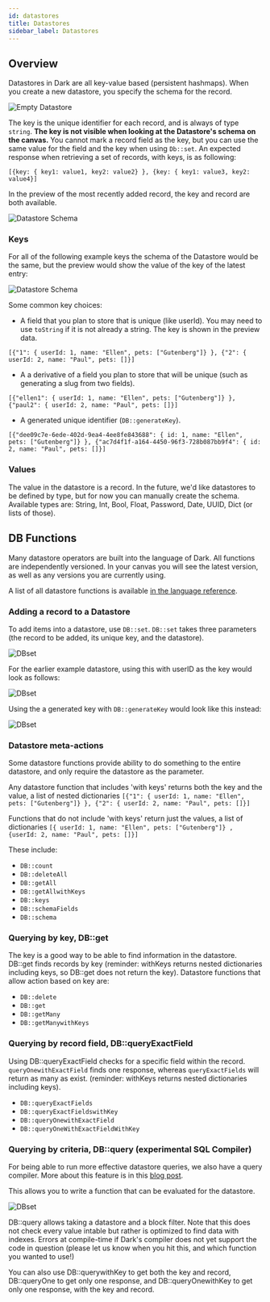 ```yaml
---
id: datastores
title: Datastores
sidebar_label: Datastores
---
```


## Overview

Datastores in Dark are all key-value based (persistent hashmaps). When you create a new datastore, you specify the schema for the record.

![Empty Datastore](assets/datastores/empty.png)

The key is the unique identifier for each record, and is always of type `string`. **The key is not visible when looking at the Datastore's schema on the canvas.**  You cannot mark a record field as the key, but you can use the same value for the field and the key when using `Db::set`. An expected response when retrieving a set of records, with keys, is as following:

`[{key: {
        key1: value1,
        key2: value2}
}, {key: {
        key1: value3,
        key2: value4}]`

In the preview of the most recently added record, the key and record are both available.

![Datastore Schema](assets/datastores/id_as_key.png)

### Keys

For all of the following example keys the schema of the Datastore would be the same, but the preview would show the value of the key of the latest entry:

![Datastore Schema](assets/datastores/schema.png)

Some common key choices: 

- A field that you plan to store that is unique (like userId). You may need to use `toString` if it is not already a string. The key is shown in the preview data.

`[{"1": {
        userId: 1,
        name: "Ellen",
        pets: ["Gutenberg"]}
}, {"2": {
        userId: 2,
        name: "Paul",
        pets: []}]`

- A a derivative of a field you plan to store that will be unique (such as generating a slug from two fields).

`[{"ellen1": {
        userId: 1,
        name: "Ellen",
        pets: ["Gutenberg"]}
}, {"paul2": {
        userId: 2,
        name: "Paul",
        pets: []}]`

- A generated unique identifier (`DB::generateKey`).

`[{"dee09c7e-6ede-402d-9ea4-4ee8fe843688": {
        id: 1,
        name: "Ellen",
        pets: ["Gutenberg"]}
}, {"ac7d4f1f-a164-4450-96f3-728b087bb9f4": {
        id: 2,
        name: "Paul",
        pets: []}]`

### Values

The value in the datastore is a record. In the future, we'd like datastores to be defined by type, but for now you can manually create the schema. Available types are: String, Int, Bool, Float, Password, Date, UUID, Dict (or lists of those).

## DB Functions

Many datastore operators are built into the language of Dark. All functions are independently versioned. In your canvas you will see the latest version, as well as any versions you are currently using. 

A list of all datastore functions is available [in the language reference](https://ops-documentation.builtwithdark.com/?pretty=1).


### Adding a record to a Datastore
To add items into a datastore, use `DB::set`. `DB::set` takes three parameters (the record to be added, its unique key, and the datastore).

![DBset](assets/datastores/dbset_empty.png)

For the earlier example datastore, using this with userID as the key would look as follows:

![DBset](assets/datastores/dbset.png)

Using the a generated key with `DB::generateKey` would look like this instead:

![DBset](assets/datastores/dbset_genkey.png)

### Datastore meta-actions

Some datastore functions provide ability to do something to the entire datastore, and only require the datastore as the parameter. 

Any datastore function that includes 'with keys' returns both the key and the value, a list of nested dictionaries `[{"1": {
        userId: 1,
        name: "Ellen",
        pets: ["Gutenberg"]}
}, {"2": {
        userId: 2,
        name: "Paul",
        pets: []}]`

Functions that do not include 'with keys' return just the values, a list of dictionaries `[{
        userId: 1,
        name: "Ellen",
        pets: ["Gutenberg"]}
, {userId: 2,
        name: "Paul",
        pets: []}]`

These include:
- `DB::count`
- `DB::deleteAll`
- `DB::getAll`
- `DB::getAllwithKeys`
- `DB::keys`
- `DB::schemaFields`
- `DB::schema`

### Querying by key, DB::get

The key is a good way to be able to find information in the datastore. DB::get finds records by key (reminder: withKeys returns nested dictionaries including keys, so DB::get does not return the key). Datastore functions that allow action based on key are:

- `DB::delete`
- `DB::get`
- `DB::getMany`
- `DB::getManywithKeys`

### Querying by record field, DB::queryExactField

Using DB::queryExactField checks for a specific field within the record. `queryOnewithExactField` finds one response, whereas `queryExactFields` will return as many as exist. (reminder: withKeys returns nested dictionaries including keys).

- `DB::queryExactFields`
- `DB::queryExactFieldswithKey`
- `DB::queryOnewithExactField`
- `DB::queryOneWithExactFieldWithKey`

### Querying by criteria, DB::query (experimental SQL Compiler)

For being able to run more effective datastore queries, we also have a query compiler. More about this feature is in this [blog post](https://medium.com/darklang/compiling-dark-to-sql-bb8918d1acdd).

This allows you to write a function that can be evaluated for the datastore.

![DBset](assets/datastores/dbquery.png)

DB::query allows taking a datastore and a block filter. Note that this does not check every value intable but rather is optimized to find data with indexes. Errors at compile-time if Dark's compiler does not yet support the code in question (please let us know when you hit this, and which function you wanted to use!)

You can also use DB::querywithKey to get both the key and record, DB::queryOne to get only one response, and DB::queryOnewithKey to get only one response, with the key and record.